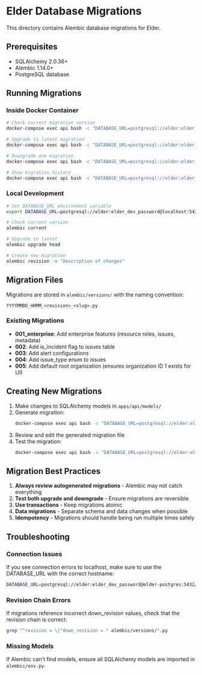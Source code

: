# Elder Database Migrations

This directory contains Alembic database migrations for Elder.

## Prerequisites

- SQLAlchemy 2.0.36+
- Alembic 1.14.0+
- PostgreSQL database

## Running Migrations

### Inside Docker Container

```bash
# Check current migration version
docker-compose exec api bash -c "DATABASE_URL=postgresql://elder:elder_dev_password@elder-postgres:5432/elder alembic current"

# Upgrade to latest migration
docker-compose exec api bash -c "DATABASE_URL=postgresql://elder:elder_dev_password@elder-postgres:5432/elder alembic upgrade head"

# Downgrade one migration
docker-compose exec api bash -c "DATABASE_URL=postgresql://elder:elder_dev_password@elder-postgres:5432/elder alembic downgrade -1"

# Show migration history
docker-compose exec api bash -c "DATABASE_URL=postgresql://elder:elder_dev_password@elder-postgres:5432/elder alembic history"
```

### Local Development

```bash
# Set DATABASE_URL environment variable
export DATABASE_URL=postgresql://elder:elder_dev_password@localhost:5432/elder

# Check current version
alembic current

# Upgrade to latest
alembic upgrade head

# Create new migration
alembic revision -m "Description of changes"
```

## Migration Files

Migrations are stored in `alembic/versions/` with the naming convention:
```
YYYYMMDD_HHMM_<revision>_<slug>.py
```

### Existing Migrations

- **001_enterprise**: Add enterprise features (resource roles, issues, metadata)
- **002**: Add is_incident flag to issues table
- **003**: Add alert configurations
- **004**: Add issue_type enum to issues
- **005**: Add default root organization (ensures organization ID 1 exists for UI)

## Creating New Migrations

1. Make changes to SQLAlchemy models in `apps/api/models/`
2. Generate migration:
   ```bash
   docker-compose exec api bash -c "DATABASE_URL=postgresql://elder:elder_dev_password@elder-postgres:5432/elder alembic revision --autogenerate -m 'Description'"
   ```
3. Review and edit the generated migration file
4. Test the migration:
   ```bash
   docker-compose exec api bash -c "DATABASE_URL=postgresql://elder:elder_dev_password@elder-postgres:5432/elder alembic upgrade head"
   ```

## Migration Best Practices

1. **Always review autogenerated migrations** - Alembic may not catch everything
2. **Test both upgrade and downgrade** - Ensure migrations are reversible
3. **Use transactions** - Keep migrations atomic
4. **Data migrations** - Separate schema and data changes when possible
5. **Idempotency** - Migrations should handle being run multiple times safely

## Troubleshooting

### Connection Issues

If you see connection errors to localhost, make sure to use the DATABASE_URL with the correct hostname:
```bash
DATABASE_URL=postgresql://elder:elder_dev_password@elder-postgres:5432/elder
```

### Revision Chain Errors

If migrations reference incorrect down_revision values, check that the revision chain is correct:
```bash
grep "^revision = \|^down_revision = " alembic/versions/*.py
```

### Missing Models

If Alembic can't find models, ensure all SQLAlchemy models are imported in `alembic/env.py`.
